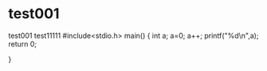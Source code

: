 # test001
test001
test11111
#include<stdio.h>
main()
{
	int a;
	a=0;
	a++;
	printf("%d\n",a);
	return 0;


}